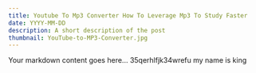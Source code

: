 ```yaml
---
title: Youtube To Mp3 Converter How To Leverage Mp3 To Study Faster 
date: YYYY-MM-DD
description: A short description of the post
thumbnail: YouTube-to-MP3-Converter.jpg
---
```

Your markdown content goes here...
35qerhlfjk34wrefu my name is king
